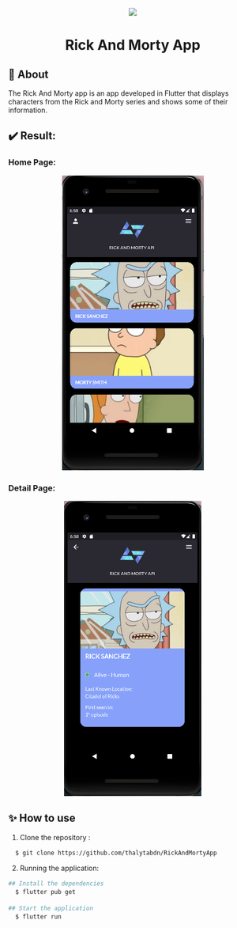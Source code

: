 <p align="center">
  <img src="https://cdn-images-1.medium.com/max/1200/1*5-aoK8IBmXve5whBQM90GA.png" width="200">
</p>

<h1 align="center">Rick And Morty App</h2>

## 📝 About
The Rick And Morty app is an app developed in Flutter that displays characters from the Rick and Morty series and shows some of their information.

## :heavy_check_mark: Result:

### Home Page:
 <p align="center">
  <img src="homepage.png"/>
</p>

### Detail Page:
 <p align="center">
  <img src="detailpage.png"/>
</p>

## ✨ How to use

1. Clone the repository :

```sh
  $ git clone https://github.com/thalytabdn/RickAndMortyApp
```

2. Running the application:

```sh
## Install the dependencies
  $ flutter pub get

## Start the application
  $ flutter run
```